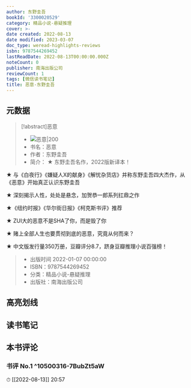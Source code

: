```yaml
---
author: 东野圭吾
bookId: '3300020529'
category: 精品小说-悬疑推理
cover: >-
date created: 2022-08-13
date modified: 2023-03-07
doc_type: weread-highlights-reviews
isbn: 9787544269452
lastReadDate: 2022-08-13T00:00:00.000Z
noteCount: 0
publisher: 南海出版公司
reviewCount: 1
tags: [微信读书笔记]
title: 恶意-东野圭吾
---
```


## 元数据

>[!abstract]恶意
> - ![恶意|200](https://weread-1258476243.file.myqcloud.com/weread/cover/29/3300020529/t7_3300020529.jpg)
> - 书名：恶意
> - 作者：东野圭吾
> - 简介：
★ 东野圭吾名作，2022版新译本！

★ 与《白夜行》《嫌疑人X的献身》《解忧杂货店》并称东野圭吾四大杰作，从《恶意》开始真正认识东野圭吾

★ 深刻揭示人性，处处是悬念，加贺恭一郎系列扛鼎之作

★《纽约时报》《华尔街日报》《柯克斯书评》推荐

★ ZUI大的恶意不是SHA了你，而是毁了你

★ 赌上全部人生也要贯彻到底的恶意，究竟从何而来？

★ 中文版发行量350万册，豆瓣评分8.7，跻身豆瓣推理小说百强榜！

> - 出版时间 2022-01-07 00:00:00
> - ISBN：9787544269452
> - 分类：精品小说-悬疑推理
> - 出版社：南海出版公司

## 高亮划线

## 读书笔记

## 本书评论

### 书评 No.1 ^10500316-7BubZt5aW

⏱ [[2022-08-13]] 20:57
